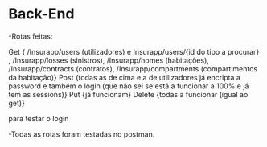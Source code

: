 # Back-End

-Rotas feitas:

Get { /Insurapp/users (utilizadores) e Insurapp/users/{id do tipo a procurar} , /Insurapp/losses (sinistros), /Insurapp/homes (habitações), /Insurapp/contracts (contratos), /Insurapp/compartments (compartimentos da habitação)}
Post {todas as de cima e a de utilizadores já encripta a password e também o login (que não sei se está a funcionar a 100% e já tem as sessions)}
Put {já funcionam}
Delete {todas a funcionar (igual ao get)}

para testar o login

-Todas as rotas foram testadas no postman.
